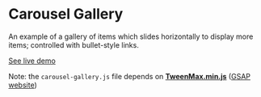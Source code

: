 # Carousel Gallery

An example of a gallery of items which slides horizontally to display more items; controlled with bullet-style links.

[See live demo](http://ui.maurojflores.com/ui-components/carousel-gallery/carousel-gallery.html)

Note: the `carousel-gallery.js` file depends on **[TweenMax.min.js](https://cdnjs.cloudflare.com/ajax/libs/gsap/2.0.2/TweenMax.min.js)** ([GSAP website](https://greensock.com/))